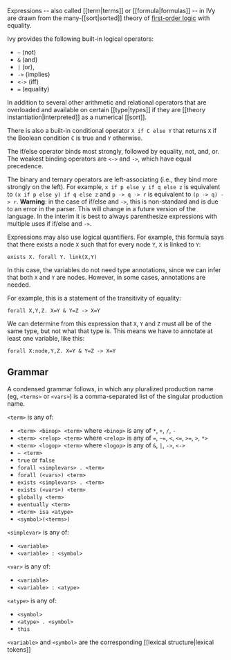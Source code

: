 Expressions -- also called [[term|terms]] or [[formula|formulas]] -- in IVy are drawn from the many-[[sort|sorted]] theory of [first-order logic](https://en.wikipedia.org/wiki/First-order_logic) with equality.

Ivy provides the following built-in logical operators:
  - `~` (not)
  - `&` (and)
  - `|` (or),
  - `->` (implies)
  - `<->` (iff)
  - `=` (equality)

In addition to several other arithmetic and relational operators that are overloaded and available on certain [[type|types]] if they are [[theory instantiation|interpreted]] as a numerical [[sort]].

There is also a built-in conditional operator `X if C else Y` that returns `X` if the Boolean condition `C` is true and `Y` otherwise.

The if/else operator binds most strongly, followed by equality, not, and, or. The weakest binding operators are `<->` and `->`, which have equal precedence.

The binary and ternary operators are left-associating (i.e., they bind more strongly on the left). For example, `x if p else y if q else z` is equivalent to `(x if p else y) if q else z` and `p -> q -> r` is equivalent to `(p -> q) -> r`. **Warning**: in the case of if/else and `->`, this is non-standard and is due to an error in the parser. This will change in a future version of the language. In the interim it is best to always parenthesize expressions with multiple uses if if/else
and `->`.

Expressions may also use logical quantifiers. For example, this formula says that
there exists a node `X` such that for every node `Y`, `X` is linked to `Y`:

```
exists X. forall Y. link(X,Y)
```

In this case, the variables do not need type annotations, since we can infer that
both `X` and `Y` are nodes. However, in some cases, annotations are needed. 

For example, this is a statement of the transitivity of equality:

```
forall X,Y,Z. X=Y & Y=Z -> X=Y
```

We can determine from this expression that `X`, `Y` and `Z` must all be of the same type, but not what that type is. This means we have to annotate at least one variable, like this:

```
forall X:node,Y,Z. X=Y & Y=Z -> X=Y
```

## Grammar

A condensed grammar follows, in which any pluralized production name (eg, `<terms>` or `<vars>`) is a comma-separated list of the singular production name.

`<term>` is any of:
  - `<term> <binop> <term>` where `<binop>` is any of `*`, `+`, `/`, `-`
  - `<term> <relop> <term>` where `<relop>` is any of `=`, `~=`, `<`, `<=`, `>=`, `>`, `*>`
  - `<term> <logop> <term>` where `<logop>` is any of `&`, `|`, `->`, `<->`
  - `~ <term>`
  - `true` or `false`
  - `forall <simplevars> . <term>`
  - `forall (<vars>) <term>`
  - `exists <simplevars> . <term>`
  - `exists (<vars>) <term>`
  - `globally <term>`
  - `eventually <term>`
  - `<term> isa <atype>`
  - `<symbol>(<terms>)`

`<simplevar>` is any of:
  - `<variable>`
  - `<variable> : <symbol>`

`<var>` is any of:
  - `<variable>`
  - `<variable> : <atype>`

`<atype>` is any of:
  - `<symbol>`
  - `<atype> . <symbol>`
  - `this`

`<variable>` and `<symbol>` are the corresponding [[lexical structure|lexical tokens]]
